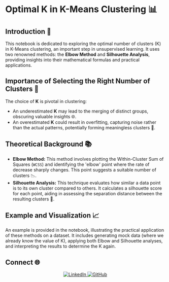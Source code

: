 # Optimal K in K-Means Clustering 📊

## Introduction 🌟
This notebook is dedicated to exploring the optimal number of clusters (K) in K-Means clustering, an important step in unsupervised learning. It uses two renowned methods: the **Elbow Method** and **Silhouette Analysis**, providing insights into their mathematical formulas and practical applications.

## Importance of Selecting the Right Number of Clusters 🔑
The choice of **K** is pivotal in clustering:
- An underestimated **K** may lead to the merging of distinct groups, obscuring valuable insights 🌐.
- An overestimated **K** could result in overfitting, capturing noise rather than the actual patterns, potentially forming meaningless clusters 🚫.

## Theoretical Background 📚
- **Elbow Method:** This method involves plotting the Within-Cluster Sum of Squares (`WCSS`) and identifying the 'elbow' point where the rate of decrease sharply changes. This point suggests a suitable number of clusters 📉.
- **Silhouette Analysis:** This technique evaluates how similar a data point is to its own cluster compared to others. It calculates a silhouette score for each point, aiding in assessing the separation distance between the resulting clusters 📏.

## Example and Visualization 📈
An example is provided in the notebook, illustrating the practical application of these methods on a dataset. It includes generating mock data (where we already know the value of K), applying both Elbow and Silhouette analyses, and interpreting the results to determine the K again. 

## Connect 🌐
<div align="center">
  <a href="https://www.linkedin.com/in/labrijisaad/">
    <img src="https://img.shields.io/badge/LinkedIn-%230077B5.svg?&style=for-the-badge&logo=linkedin&logoColor=white" alt="LinkedIn" style="margin-bottom: 5px;"/>
  </a>
  <a href="https://github.com/labrijisaad">
    <img src="https://img.shields.io/badge/GitHub-100000?style=for-the-badge&logo=github&logoColor=white" alt="GitHub" style="margin-bottom: 5px;"/>
  </a>
</div>
